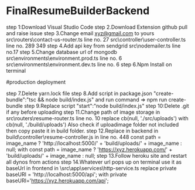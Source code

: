 # FinalResumeBuilderBackend
step 1:Download Visual Studio Code
step 2.Download Extension github pull and raise issue
step 3.Change email xyz@gmail.com to yours
  src\routers\contact-us-router.ts line no. 27
  src\controller\user-controller.ts line no. 289 349
step 4.Add api key from sendgrid
  src\nodemailer.ts line no.17
step 5.Change database url of mongodb
  src\environments\environment.prod.ts line no. 6
  src\environments\environment.dev.ts line no. 6
step 6.Npm Install on terminal

#production deployment

step 7.Delete yarn.lock file
step 8.Add script in package.json "create-bundle":"tsc && node build/index.js" and run command => npm run create-bundle
step 9.Replace script "start":"node build/index.js"
step 10:Delete .git if any before uploading
step 11.Change path of image storage in src\routers\resume-router.ts line no. 10 
   replace cb(null, './src/uploads')
   with
   cb(null, './build/uploads')
    Also check if uploadimage folder not included then copy paste it in build folder.
step 12.Replace in backend in build\controller\resume-controller.js in line no. 448
   const path = image_name ? 'http://localhost:5000/' + 'build/uploads/' + image_name : null;
   with
   const path = image_name ? 'https://xyz.herokuapp.com/' + 'build/uploads/' + image_name : null;
step 13.Follow heroku site and restart all dynos from actions
step 14.Whatever url pops up on terminal use it as baseUrl in frontend in \src\app\services\http-service.ts
  replace private baseURl = 'http://localhost:5000/api';
  with
  private baseURl='https://xyz.herokuapp.com/api';
